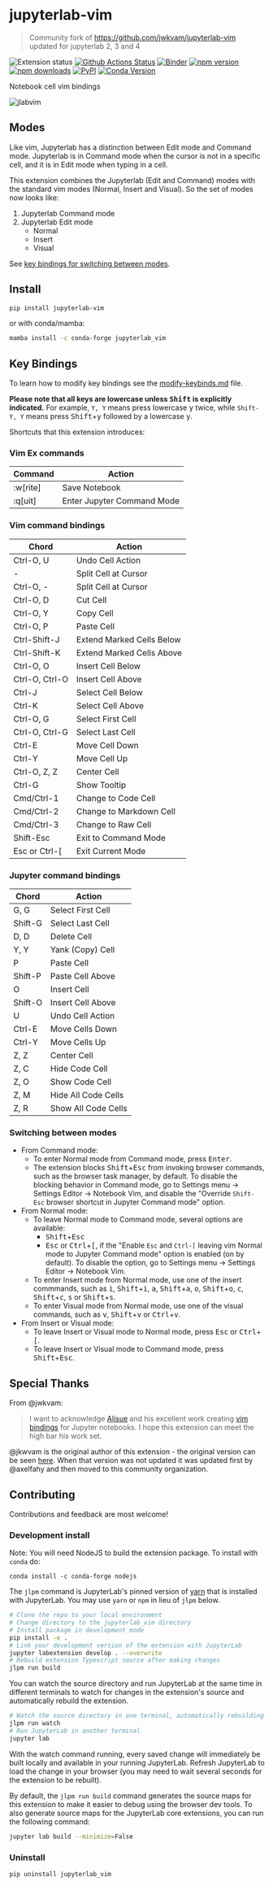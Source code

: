 # jupyterlab-vim

> Community fork of <https://github.com/jwkvam/jupyterlab-vim> updated for jupyterlab 2, 3 and 4

![Extension status](https://img.shields.io/badge/status-ready-success 'ready to be used')
[![Github Actions Status](https://github.com/jupyterlab-contrib/jupyterlab-vim/workflows/Build/badge.svg)](https://github.com/jupyterlab-contrib/jupyterlab-vim/actions?query=workflow%3ABuild)
[![Binder](https://mybinder.org/badge_logo.svg)](https://mybinder.org/v2/gh/jupyterlab-contrib/jupyterlab-vim/main?urlpath=lab)
[![npm version](https://img.shields.io/npm/v/@axlair/jupyterlab_vim)](https://www.npmjs.com/package/@axlair/jupyterlab_vim)
[![npm downloads](https://img.shields.io/npm/dw/@axlair/jupyterlab_vim.svg)](https://www.npmjs.com/package/@axlair/jupyterlab_vim)
[![PyPI](https://img.shields.io/pypi/v/jupyterlab-vim)](https://pypi.org/project/jupyterlab-vim)
[![Conda Version](https://img.shields.io/conda/vn/conda-forge/jupyterlab_vim.svg)](https://anaconda.org/conda-forge/jupyterlab_vim)

Notebook cell vim bindings

![jlabvim](https://user-images.githubusercontent.com/86304/38079432-b7596fd8-32f3-11e8-9ebd-4b9e7823f5f9.gif)

## Modes

Like vim, Jupyterlab has a distinction between Edit mode and Command mode. Jupyterlab is in Command mode when the cursor is not in a specific cell, and it is in Edit mode when typing in a cell.

This extension combines the Jupyterlab (Edit and Command) modes with the standard vim modes (Normal, Insert and Visual). So the set of modes now looks like:

1. Jupyterlab Command mode
2. Jupyterlab Edit mode
   - Normal
   - Insert
   - Visual

See [key bindings for switching between modes](#switching-between-modes).

## Install

```bash
pip install jupyterlab-vim
```

or with conda/mamba:

```bash
mamba install -c conda-forge jupyterlab_vim
```

## Key Bindings

To learn how to modify key bindings see the [modify-keybinds.md](modify-keybinds.md) file.

**Please note that all keys are lowercase unless <kbd>Shift</kbd> is explicitly indicated.**
For example, `Y, Y` means press lowercase <kbd>y</kbd> twice, while `Shift-Y, Y` means press <kbd>Shift</kbd>+<kbd>y</kbd> followed by a lowercase <kbd>y</kbd>.

Shortcuts that this extension introduces:

### Vim Ex commands

| Command  | Action                     |
| -------- | -------------------------- |
| :w[rite] | Save Notebook              |
| :q[uit]  | Enter Jupyter Command Mode |

### Vim command bindings

| Chord          | Action                    |
| -------------- | ------------------------- |
| Ctrl-O, U      | Undo Cell Action          |
| -              | Split Cell at Cursor      |
| Ctrl-O, -      | Split Cell at Cursor      |
| Ctrl-O, D      | Cut Cell                  |
| Ctrl-O, Y      | Copy Cell                 |
| Ctrl-O, P      | Paste Cell                |
| Ctrl-Shift-J   | Extend Marked Cells Below |
| Ctrl-Shift-K   | Extend Marked Cells Above |
| Ctrl-O, O      | Insert Cell Below         |
| Ctrl-O, Ctrl-O | Insert Cell Above         |
| Ctrl-J         | Select Cell Below         |
| Ctrl-K         | Select Cell Above         |
| Ctrl-O, G      | Select First Cell         |
| Ctrl-O, Ctrl-G | Select Last Cell          |
| Ctrl-E         | Move Cell Down            |
| Ctrl-Y         | Move Cell Up              |
| Ctrl-O, Z, Z   | Center Cell               |
| Ctrl-G         | Show Tooltip              |
| Cmd/Ctrl-1     | Change to Code Cell       |
| Cmd/Ctrl-2     | Change to Markdown Cell   |
| Cmd/Ctrl-3     | Change to Raw Cell        |
| Shift-Esc      | Exit to Command Mode      |
| Esc or Ctrl-\[ | Exit Current Mode         |

### Jupyter command bindings

| Chord   | Action              |
| ------- | ------------------- |
| G, G    | Select First Cell   |
| Shift-G | Select Last Cell    |
| D, D    | Delete Cell         |
| Y, Y    | Yank (Copy) Cell    |
| P       | Paste Cell          |
| Shift-P | Paste Cell Above    |
| O       | Insert Cell         |
| Shift-O | Insert Cell Above   |
| U       | Undo Cell Action    |
| Ctrl-E  | Move Cells Down     |
| Ctrl-Y  | Move Cells Up       |
| Z, Z    | Center Cell         |
| Z, C    | Hide Code Cell      |
| Z, O    | Show Code Cell      |
| Z, M    | Hide All Code Cells |
| Z, R    | Show All Code Cells |

### Switching between modes

- From Command mode:
  - To enter Normal mode from Command mode, press <kbd>Enter</kbd>.
  - The extension blocks <kbd>Shift</kbd>+<kbd>Esc</kbd> from invoking browser commands, such as the browser task manager, by default. To disable the blocking behavior in Command mode, go to Settings menu → Settings Editor → Notebook Vim, and disable the "Override `Shift-Esc` browser shortcut in Jupyter Command mode" option.
- From Normal mode:
  - To leave Normal mode to Command mode, several options are available:
    - <kbd>Shift</kbd>+<kbd>Esc</kbd>
    - <kbd>Esc</kbd> or <kbd>Ctrl</kbd>+<kbd>[</kbd>, if the "Enable `Esc` and `Ctrl-[` leaving vim Normal mode to Jupyter Command mode" option is enabled (on by default). To disable the option, go to Settings menu → Settings Editor → Notebook Vim.
  - To enter Insert mode from Normal mode, use one of the insert commmands, such as <kbd>i</kbd>, <kbd>Shift</kbd>+<kbd>i</kbd>, <kbd>a</kbd>, <kbd>Shift</kbd>+<kbd>a</kbd>, <kbd>o</kbd>, <kbd>Shift</kbd>+<kbd>o</kbd>, <kbd>c</kbd>, <kbd>Shift</kbd>+<kbd>c</kbd>, <kbd>s</kbd> or <kbd>Shift</kbd>+<kbd>s</kbd>.
  - To enter Visual mode from Normal mode, use one of the visual commands, such as <kbd>v</kbd>, <kbd>Shift</kbd>+<kbd>v</kbd> or <kbd>Ctrl</kbd>+<kbd>v</kbd>.
- From Insert or Visual mode:
  - To leave Insert or Visual mode to Normal mode, press <kbd>Esc</kbd> or <kbd>Ctrl</kbd>+<kbd>[</kbd>.
  - To leave Insert or Visual mode to Command mode, press <kbd>Shift</kbd>+<kbd>Esc</kbd>.

## Special Thanks

From @jwkvam:

> I want to acknowledge [Alisue](https://github.com/lambdalisue) and his excellent work creating [vim bindings](https://github.com/lambdalisue/jupyter-vim-binding) for Jupyter notebooks.
> I hope this extension can meet the high bar his work set.

@jkwvam is the original author of this extension - the original version can be seen [here](https://github.com/jwkvam/jupyterlab-vim). When that version was not updated it was updated first by @axelfahy and then moved to this community organization.

## Contributing

Contributions and feedback are most welcome!

### Development install

Note: You will need NodeJS to build the extension package. To install with `conda` do:

```
conda install -c conda-forge nodejs
```

The `jlpm` command is JupyterLab's pinned version of
[yarn](https://yarnpkg.com/) that is installed with JupyterLab. You may use
`yarn` or `npm` in lieu of `jlpm` below.

```bash
# Clone the repo to your local environment
# Change directory to the jupyterlab_vim directory
# Install package in development mode
pip install -e .
# Link your development version of the extension with JupyterLab
jupyter labextension develop . --overwrite
# Rebuild extension Typescript source after making changes
jlpm run build
```

You can watch the source directory and run JupyterLab at the same time in different terminals to watch for changes in the extension's source and automatically rebuild the extension.

```bash
# Watch the source directory in one terminal, automatically rebuilding when needed
jlpm run watch
# Run JupyterLab in another terminal
jupyter lab
```

With the watch command running, every saved change will immediately be built locally and available in your running JupyterLab. Refresh JupyterLab to load the change in your browser (you may need to wait several seconds for the extension to be rebuilt).

By default, the `jlpm run build` command generates the source maps for this extension to make it easier to debug using the browser dev tools. To also generate source maps for the JupyterLab core extensions, you can run the following command:

```bash
jupyter lab build --minimize=False
```

### Uninstall

```bash
pip uninstall jupyterlab_vim
```
